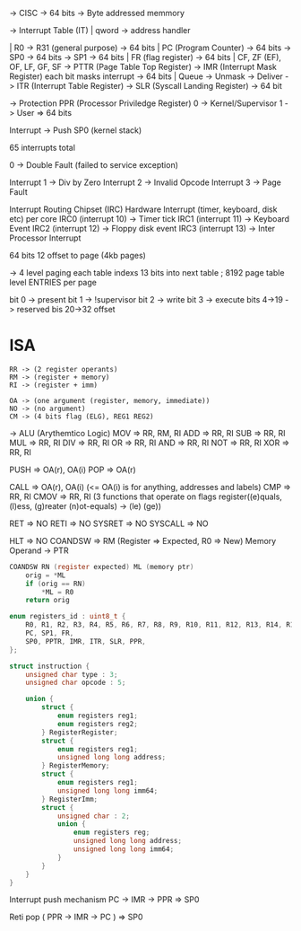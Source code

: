 -> CISC
-> 64 bits
-> Byte addressed memmory

-> Interrupt Table (IT)
    | qword -> address handler

| R0 -> R31 (general purpose) -> 64 bits
| PC (Program Counter) -> 64 bits
-> SP0 -> 64 bits
-> SP1 -> 64 bits
| FR (flag register) -> 64 bits
| CF, ZF (EF), OF, LF, GF, SF
-> PTTR (Page Table Top Register)
-> IMR (Interrupt Mask Register) each bit masks interrupt -> 64 bits
 | Queue -> Unmask -> Deliver
-> ITR (Interrupt Table Register)
-> SLR (Syscall Landing Register) -> 64 bit

-> Protection
    PPR (Processor Priviledge Register) 0 -> Kernel/Supervisor 1 -> User => 64 bits

Interrupt -> Push SP0 (kernel stack)

65 interrupts total

0 -> Double Fault (failed to service exception)

Interrupt 1 -> Div by Zero
Interrupt 2 -> Invalid Opcode
Interrupt 3 -> Page Fault

Interrupt Routing Chipset (IRC) Hardware Interrupt (timer, keyboard, disk etc) per core
    IRC0 (interrupt 10) -> Timer tick
    IRC1 (interrupt 11) -> Keyboard Event
    IRC2 (interrupt 12) -> Floppy disk event
    IRC3 (interrupt 13) -> Inter Processor Interrupt

64 bits
12 offset to page (4kb pages)

-> 4 level paging each table indexs 13 bits into next table
; 8192 page table level ENTRIES per page

bit 0 -> present
bit 1 -> !supervisor
bit 2 -> write
bit 3 -> execute
bits 4->19 -> reserved
bis 20->32 offset

# ISA

    RR -> (2 register operants)
    RM -> (register + memory)
    RI -> (register + imm)

    OA -> (one argument (register, memory, immediate))
    NO -> (no argument)
    CM -> (4 bits flag (ELG), REG1 REG2)

-> ALU (Arythemtico Logic)
MOV => RR, RM, RI
ADD  => RR, RI
SUB => RR, RI
MUL => RR, RI
DIV => RR, RI
OR => RR, RI
AND => RR, RI
NOT => RR, RI
XOR => RR, RI

PUSH => OA(r), OA(i)
POP => OA(r)

CALL => OA(r), OA(i) (<= OA(i) is for anything, addresses and labels)
CMP => RR, RI
CMOV => RR, RI (3 functions that operate on flags register((e)quals, (l)ess, (g)reater (n)ot-equals) -> (le) (ge))

RET => NO
RETI => NO
SYSRET => NO
SYSCALL => NO

HLT => NO
COANDSW => RM (Register => Expected, R0 => New) Memory Operand -> PTR
```c
COANDSW RN (register expected) ML (memory ptr)
    orig = *ML
    if (orig == RN)
        *ML = R0
    return orig
```

```c
enum registers_id : uint8_t {
    R0, R1, R2, R3, R4, R5, R6, R7, R8, R9, R10, R11, R12, R13, R14, R15, R16, R17, R18, R19, R20, R21, R22, R23, R24, R25, R26, R27, R28, R29, R30, R31, 
    PC, SP1, FR,
    SP0, PPTR, IMR, ITR, SLR, PPR,
};

struct instruction {
    unsigned char type : 3;
    unsigned char opcode : 5;

    union {
        struct {
            enum registers reg1;
            enum registers reg2;
        } RegisterRegister;
        struct {
            enum registers reg1;
            unsigned long long address;
        } RegisterMemory;
        struct {
            enum registers reg1;
            unsigned long long imm64;
        } RegisterImm;
        struct {
            unsigned char : 2;
            union {
                enum registers reg;
                unsigned long long address;
                unsigned long long imm64;
            }
        }
    }
}
```

Interrupt push mechanism
PC -> IMR -> PPR => SP0

Reti pop ( PPR -> IMR -> PC ) => SP0
